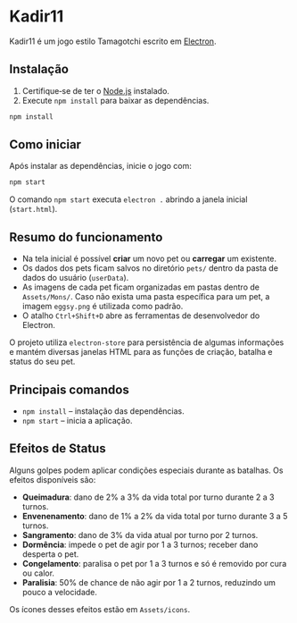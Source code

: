 # Kadir11

Kadir11 é um jogo estilo Tamagotchi escrito em [Electron](https://electronjs.org/).

## Instalação

1. Certifique‑se de ter o [Node.js](https://nodejs.org/) instalado.
2. Execute `npm install` para baixar as dependências.

```bash
npm install
```

## Como iniciar

Após instalar as dependências, inicie o jogo com:

```bash
npm start
```

O comando `npm start` executa `electron .` abrindo a janela inicial (`start.html`).

## Resumo do funcionamento

- Na tela inicial é possível **criar** um novo pet ou **carregar** um existente.
- Os dados dos pets ficam salvos no diretório `pets/` dentro da pasta de dados do usuário (`userData`).
- As imagens de cada pet ficam organizadas em pastas dentro de `Assets/Mons/`. Caso não exista uma pasta específica para um pet, a imagem `eggsy.png` é utilizada como padrão.
- O atalho `Ctrl+Shift+D` abre as ferramentas de desenvolvedor do Electron.

O projeto utiliza `electron-store` para persistência de algumas informações e
mantém diversas janelas HTML para as funções de criação, batalha e status do seu
pet.

## Principais comandos

- `npm install` – instalação das dependências.
- `npm start` – inicia a aplicação.


## Efeitos de Status

Alguns golpes podem aplicar condições especiais durante as batalhas. Os efeitos disponíveis são:

- **Queimadura**: dano de 2% a 3% da vida total por turno durante 2 a 3 turnos.
- **Envenenamento**: dano de 1% a 2% da vida total por turno durante 3 a 5 turnos.
- **Sangramento**: dano de 3% da vida atual por turno por 2 turnos.
- **Dormência**: impede o pet de agir por 1 a 3 turnos; receber dano desperta o pet.
- **Congelamento**: paralisa o pet por 1 a 3 turnos e só é removido por cura ou calor.
- **Paralisia**: 50% de chance de não agir por 1 a 2 turnos, reduzindo um pouco a velocidade.

Os ícones desses efeitos estão em `Assets/icons`.
